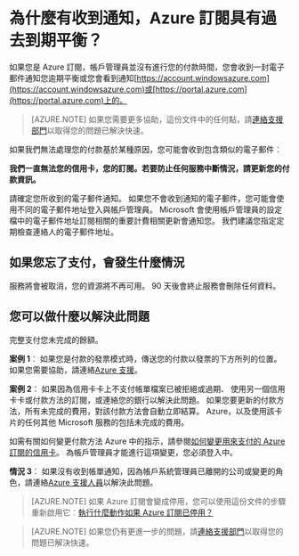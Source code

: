 <properties
    pageTitle="為什麼有收到通知，Azure 訂閱具有過去到期平衡 |Microsoft Azure"
    description="說明如何將付款如果 Azure 訂閱具有過去到期平衡"
    services=""
    documentationCenter=""
    authors="genlin"
    manager="mbaldwin"
    editor=""
    tags="billing"
    />

<tags
    ms.service="billing"
    ms.workload="na"
    ms.tgt_pltfrm="na"
    ms.devlang="na"
    ms.topic="article"
    ms.date="10/18/2016"
    ms.author="genli"/>

# <a name="why-have-you-received-a-notification-that-your-azure-subscription-has-a-past-due-balance"></a>為什麼有收到通知，Azure 訂閱具有過去到期平衡？
如果您是 Azure 訂閱，帳戶管理員並沒有進行您的付款時間，您會收到一封電子郵件通知您逾期平衡或您會看到通知[https://account.windowsazure.com](https://account.windowsazure.com)或[https://portal.azure.com](https://portal.azure.com)上的。

> [AZURE.NOTE] 如果您需要更多協助，這份文件中的任何點，請[連絡支援部門](https://portal.azure.com/?#blade/Microsoft_Azure_Support/HelpAndSupportBlade)以取得您的問題已解決快速。

如果我們無法處理您的付款基於某種原因，您可能會收到包含類似的電子郵件︰

**我們一直無法您的信用卡，您的訂閱。若要防止任何服務中斷情況，請更新您的付款資訊。**

請確定您所收到的電子郵件通知。 如果您不會收到通知的電子郵件，您可能會使用不同的電子郵件地址登入與帳戶管理員。 Microsoft 會使用帳戶管理員的設定檔中的電子郵件地址訂閱相關的重要計費相關更新會通知您。 我們建議您指定定期檢查連絡人的電子郵件地址。

## <a name="what-will-happen-if-you-forget-to-pay"></a>如果您忘了支付，會發生什麼情況
服務將會被取消，您的資源將不再可用。 90 天後會終止服務會刪除任何資料。

## <a name="what-can-you-do-to-resolve-the-issue"></a>您可以做什麼以解決此問題

完整支付您未完成的餘額。

**案例 1**︰ 如果您是付款的發票模式時，傳送您的付款以發票的下方所列的位置。 如果您需要協助，請連絡[Azure 支援](https://portal.azure.com/#blade/Microsoft_Azure_Support/HelpAndSupportBlade)。

**案例 2**︰ 如果因為信用卡卡上不支付帳單檔案已被拒絕或過期、 使用另一個信用卡卡或付款方法的訂閱，或連絡您的銀行以解決此問題。 如果您要更新的付款方法，所有未完成的費用，對該付款方法會自動立即結算。 Azure，以及使用該卡片的任何其他 Microsoft 服務的包括未完成的費用。

如需有關如何變更付款方法 Azure 中的指示，請參閱[如何變更用來支付的 Azure 訂閱的信用卡](./billing-how-to-change-credit-card.md)。 為帳戶管理員才能進行這項變更，您必須登入中。


**情況 3**︰ 如果沒有收到帳單通知，因為帳戶系統管理員已離開的公司或變更的角色，請連絡[Azure 支援人員](https://portal.azure.com/#blade/Microsoft_Azure_Support/HelpAndSupportBlade)以解決此問題。

> [AZURE.NOTE] 如果 Azure 訂閱會變成停用，您可以使用這份文件的步驟重新啟用它︰[執行什麼動作如果 Azure 訂閱已停用？](billing-subscription-become-disable.md)

> [AZURE.NOTE] 如果您仍有更進一步的問題，請[連絡支援部門](https://portal.azure.com/?#blade/Microsoft_Azure_Support/HelpAndSupportBlade)以取得您的問題已解決快速。
